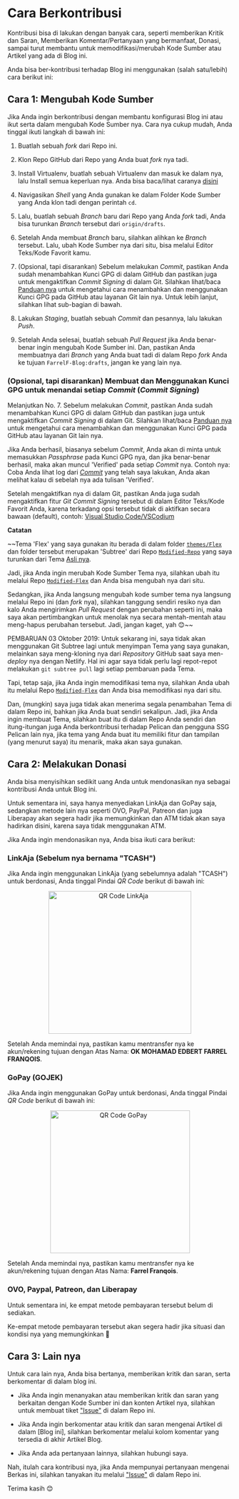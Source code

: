 # Cara Berkontribusi
Kontribusi bisa di lakukan dengan banyak cara, seperti memberikan Kritik dan Saran, Memberikan Komentar/Pertanyaan yang bermanfaat, Donasi, sampai turut membantu untuk memodifikasi/merubah Kode Sumber atau Artikel yang ada di Blog ini.

Anda bisa ber-kontribusi terhadap Blog ini menggunakan (salah satu/lebih) cara berikut ini:

## Cara 1: Mengubah Kode Sumber

Jika Anda ingin berkontribusi dengan membantu konfigurasi Blog ini atau ikut serta dalam mengubah Kode Sumber nya. Cara nya cukup mudah, Anda tinggal ikuti langkah di bawah ini:

1. Buatlah sebuah *fork* dari Repo ini.

2. Klon Repo GitHub dari Repo yang Anda buat *fork* nya tadi.

3. Install Virtualenv, buatlah sebuah Virtualenv dan masuk ke dalam nya, lalu Install semua keperluan nya. Anda bisa baca/lihat caranya [disini](https://github.com/FarrelF/FarrelF-Blog#cara-install)

4. Navigasikan *Shell* yang Anda gunakan ke dalam Folder Kode Sumber yang Anda klon tadi dengan perintah `cd`. 

5. Lalu, buatlah sebuah *Branch* baru dari Repo yang Anda *fork* tadi, Anda bisa turunkan *Branch* tersebut dari `origin/drafts`.

6. Setelah Anda membuat *Branch* baru, silahkan alihkan ke *Branch* tersebut. Lalu, ubah Kode Sumber nya dari situ, bisa melalui Editor Teks/Kode Favorit kamu.

7. (Opsional, tapi disarankan) Sebelum melakukan *Commit*, pastikan Anda sudah menambahkan Kunci GPG di dalam GitHub dan pastikan juga untuk mengaktifkan *Commit Signing* di dalam Git. Silahkan lihat/baca [Panduan nya](https://help.github.com/en/articles/managing-commit-signature-verification) untuk mengetahui cara menambahkan dan menggunakan Kunci GPG pada GitHub atau layanan Git lain nya. Untuk lebih lanjut, silahkan lihat sub-bagian di bawah.

8. Lakukan *Staging*, buatlah sebuah *Commit* dan pesannya, lalu lakukan *Push*.

9. Setelah Anda selesai, buatlah sebuah *Pull Request* jika Anda benar-benar ingin mengubah Kode Sumber ini. Dan, pastikan Anda membuatnya dari *Branch* yang Anda buat tadi di dalam Repo *fork* Anda ke tujuan `FarrelF-Blog:drafts`, jangan ke yang lain nya.

### (Opsional, tapi disarankan) Membuat dan Menggunakan Kunci GPG untuk menandai setiap _Commit_ (_Commit Signing_)
Melanjutkan No. 7. Sebelum melakukan *Commit*, pastikan Anda sudah menambahkan Kunci GPG di dalam GitHub dan pastikan juga untuk mengaktifkan *Commit Signing* di dalam Git. Silahkan lihat/baca [Panduan nya](https://help.github.com/en/articles/managing-commit-signature-verification) untuk mengetahui cara menambahkan dan menggunakan Kunci GPG pada GitHub atau layanan Git lain nya. 

Jika Anda berhasil, biasanya sebelum *Commit*, Anda akan di minta untuk memasukkan *Passphrase* pada Kunci GPG nya, dan jika benar-benar berhasil, maka akan muncul 'Verified' pada setiap *Commit* nya. Contoh nya: Coba Anda lihat log dari [*Commit*](https://github.com/FarrelF/FarrelF-Blog/commits/drafts) yang telah saya lakukan, Anda akan melihat kalau di sebelah nya ada tulisan 'Verified'.

Setelah mengaktifkan nya di dalam Git, pastikan Anda juga sudah mengaktifkan fitur *Git Commit Signing* tersebut di dalam Editor Teks/Kode Favorit Anda, karena terkadang opsi tersebut tidak di aktifkan secara bawaan (default), contoh: [Visual Studio Code/VSCodium](https://stealthpuppy.com/signing-git-commits-for-sweet-verified-badges/) 


**Catatan**

~~Tema 'Flex' yang saya gunakan itu berada di dalam folder [`themes/Flex`](https://github.com/FarrelF/FarrelF-Blog/tree/master/themes/Flex) dan folder tersebut merupakan 'Subtree' dari Repo [`Modified-Repo`](https://github.com/FarrelF/Modified-Flex) yang saya turunkan dari Tema [Asli nya](https://github.com/alexandrevicenzi/Flex).

Jadi, jika Anda ingin merubah Kode Sumber Tema nya, silahkan ubah itu melalui Repo [`Modified-Flex`](https://github.com/FarrelF/Modified-Flex) dan Anda bisa mengubah nya dari situ.

Sedangkan, jika Anda langsung mengubah kode sumber tema nya langsung melalui Repo ini (dan *fork* nya), silahkan tanggung sendiri resiko nya dan kalo Anda mengirimkan *Pull Request* dengan perubahan seperti ini, maka saya akan pertimbangkan untuk menolak nya secara mentah-mentah atau meng-hapus perubahan tersebut. Jadi, jangan kaget, yah :blush:~~

PEMBARUAN 03 Oktober 2019: Untuk sekarang ini, saya tidak akan menggunakan Git Subtree lagi untuk menyimpan Tema yang saya gunakan, melainkan saya meng-kloning nya dari *Repository* GitHub saat saya men-*deploy* nya dengan Netlify. Hal ini agar saya tidak perlu lagi repot-repot melakukan `git subtree pull` lagi setiap pembaruan pada Tema.

Tapi, tetap saja, jika Anda ingin memodifikasi tema nya, silahkan Anda ubah itu melalui Repo [`Modified-Flex`](https://github.com/FarrelF/Modified-Flex) dan Anda bisa memodifikasi nya dari situ.

Dan, (mungkin) saya juga tidak akan menerima segala penambahan Tema di dalam Repo ini, bahkan jika Anda buat sendiri sekalipun. Jadi, jika Anda ingin membuat Tema, silahkan buat itu di dalam Repo Anda sendiri dan itung-itungan juga Anda berkontribusi terhadap Pelican dan pengguna SSG Pelican lain nya, jika tema yang Anda buat itu memiliki fitur dan tampilan (yang menurut saya) itu menarik, maka akan saya gunakan.

## Cara 2: Melakukan Donasi
Anda bisa menyisihkan sedikit uang Anda untuk mendonasikan nya sebagai kontribusi Anda untuk Blog ini. 

Untuk sementara ini, saya hanya menyediakan LinkAja dan GoPay saja, sedangkan metode lain nya seperti OVO, PayPal, Patreon dan juga Liberapay akan segera hadir jika memungkinkan dan ATM tidak akan saya hadirkan disini, karena saya tidak menggunakan ATM.

Jika Anda ingin mendonasikan nya, Anda bisa ikuti cara berikut:

### LinkAja (Sebelum nya bernama "TCASH")
Jika Anda ingin menggunakan LinkAja (yang sebelumnya adalah "TCASH") untuk berdonasi, Anda tinggal Pindai *QR Code* berikut di bawah ini:

<p align="center">
    <a href="https://cdn.statically.io/gh/FarrelF/FarrelF-Blog/283d3aa/content/extras/qrcode_linkaja.jpg" rel="dns-prefetch">
        <img style="display: block; margin: 0 auto;" src="https://cdn.statically.io/gh/FarrelF/FarrelF-Blog/283d3aa/content/extras/qrcode_linkaja.jpg" alt="QR Code LinkAja" width="320" height="320" />
    </a>
</p>

Setelah Anda memindai nya, pastikan kamu mentransfer nya ke akun/rekening tujuan dengan Atas Nama: **OK MOHAMAD EDBERT FARREL FRANQOIS**.

### GoPay (GOJEK)
Jika Anda ingin menggunakan GoPay untuk berdonasi, Anda tinggal Pindai *QR Code* berikut di bawah ini:

<p align="center">
    <a href="https://cdn.statically.io/gh/FarrelF/FarrelF-Blog/283d3aa/content/extras/qrcode_gopay.jpg" rel="dns-prefetch">
        <img style="display: block; margin: 0 auto;" src="https://cdn.statically.io/gh/FarrelF/FarrelF-Blog/283d3aa/content/extras/qrcode_gopay.jpg?fit=320,320" alt="QR Code GoPay" width="313" height="320" />
    </a>
</p>

Setelah Anda memindai nya, pastikan kamu mentransfer nya ke akun/rekening tujuan dengan Atas Nama: **Farrel Franqois**.

### OVO, Paypal, Patreon, dan Liberapay

Untuk sementara ini, ke empat metode pembayaran tersebut belum di sediakan. 

Ke-empat metode pembayaran tersebut akan segera hadir jika situasi dan kondisi nya yang memungkinkan :slightly_smiling_face:

## Cara 3: Lain nya
Untuk cara lain nya, Anda bisa bertanya, memberikan kritik dan saran, serta berkomentar di dalam blog ini.

- Jika Anda ingin menanyakan atau memberikan kritik dan saran yang berkaitan dengan Kode Sumber ini dan konten Artikel nya, silahkan untuk membuat tiket ["Issue"](https://github.com/FarrelF/FarrelF-Blog/issues) di dalam Repo ini.

- Jika Anda ingin berkomentar atau kritik dan saran mengenai Artikel di dalam [Blog ini], silahkan berkomentar melalui kolom komentar yang tersedia di akhir Artikel Blog.

- Jika Anda ada pertanyaan lainnya, silahkan hubungi saya.

Nah, itulah cara kontribusi nya, jika Anda mempunyai pertanyaan mengenai Berkas ini, silahkan tanyakan itu melalui ["Issue"](https://github.com/FarrelF/FarrelF-Blog/issues) di dalam Repo ini.

Terima kasih :blush:
